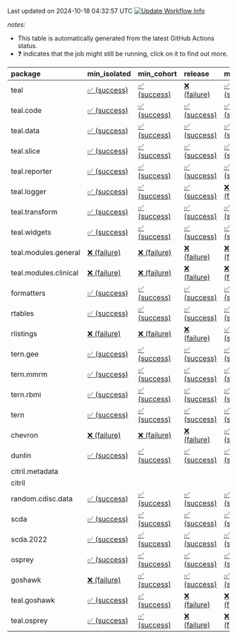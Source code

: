 Last updated on 2024-10-18 04:32:57 UTC [![Update Workflow
Info](https://github.com/averissimo/verdepcheck-status/actions/workflows/update.yaml/badge.svg)](https://github.com/averissimo/verdepcheck-status/actions/workflows/update.yaml)

*notes:*

-   This table is automatically generated from the latest GitHub Actions
    status.
-   ❓ indicates that the job might still be running, click on it to
    find out more.

<table>
<colgroup>
<col style="width: 4%" />
<col style="width: 23%" />
<col style="width: 23%" />
<col style="width: 23%" />
<col style="width: 23%" />
</colgroup>
<thead>
<tr class="header">
<th style="text-align: left;">package</th>
<th style="text-align: left;">min_isolated</th>
<th style="text-align: left;">min_cohort</th>
<th style="text-align: left;">release</th>
<th style="text-align: left;">max</th>
</tr>
</thead>
<tbody>
<tr class="odd">
<td style="text-align: left;">teal</td>
<td
style="text-align: left;"><a href="https://github.com/insightsengineering/teal/actions/runs/11311177624/job/31504015954">✅
(success)</a></td>
<td
style="text-align: left;"><a href="https://github.com/insightsengineering/teal/actions/runs/11311177624/job/31504015002">✅
(success)</a></td>
<td
style="text-align: left;"><a href="https://github.com/insightsengineering/teal/actions/runs/11311177624/job/31504016930">❌
(failure)</a></td>
<td
style="text-align: left;"><a href="https://github.com/insightsengineering/teal/actions/runs/11311177624/job/31504015558">✅
(success)</a></td>
</tr>
<tr class="even">
<td style="text-align: left;">teal.code</td>
<td
style="text-align: left;"><a href="https://github.com/insightsengineering/teal.code/actions/runs/11311190380/job/31457133005">✅
(success)</a></td>
<td
style="text-align: left;"><a href="https://github.com/insightsengineering/teal.code/actions/runs/11311190380/job/31457132907">✅
(success)</a></td>
<td
style="text-align: left;"><a href="https://github.com/insightsengineering/teal.code/actions/runs/11311190380/job/31457133080">✅
(success)</a></td>
<td
style="text-align: left;"><a href="https://github.com/insightsengineering/teal.code/actions/runs/11311190380/job/31457132812">✅
(success)</a></td>
</tr>
<tr class="odd">
<td style="text-align: left;">teal.data</td>
<td
style="text-align: left;"><a href="https://github.com/insightsengineering/teal.data/actions/runs/11311180327/job/31457112791">✅
(success)</a></td>
<td
style="text-align: left;"><a href="https://github.com/insightsengineering/teal.data/actions/runs/11311180327/job/31457112894">✅
(success)</a></td>
<td
style="text-align: left;"><a href="https://github.com/insightsengineering/teal.data/actions/runs/11311180327/job/31457113087">✅
(success)</a></td>
<td
style="text-align: left;"><a href="https://github.com/insightsengineering/teal.data/actions/runs/11311180327/job/31457112998">✅
(success)</a></td>
</tr>
<tr class="even">
<td style="text-align: left;">teal.slice</td>
<td
style="text-align: left;"><a href="https://github.com/insightsengineering/teal.slice/actions/runs/11311184918/job/31457121899">✅
(success)</a></td>
<td
style="text-align: left;"><a href="https://github.com/insightsengineering/teal.slice/actions/runs/11311184918/job/31457121816">✅
(success)</a></td>
<td
style="text-align: left;"><a href="https://github.com/insightsengineering/teal.slice/actions/runs/11311184918/job/31457121987">✅
(success)</a></td>
<td
style="text-align: left;"><a href="https://github.com/insightsengineering/teal.slice/actions/runs/11311184918/job/31457121728">✅
(success)</a></td>
</tr>
<tr class="odd">
<td style="text-align: left;">teal.reporter</td>
<td
style="text-align: left;"><a href="https://github.com/insightsengineering/teal.reporter/actions/runs/11311181842/job/31457115620">✅
(success)</a></td>
<td
style="text-align: left;"><a href="https://github.com/insightsengineering/teal.reporter/actions/runs/11311181842/job/31457115523">✅
(success)</a></td>
<td
style="text-align: left;"><a href="https://github.com/insightsengineering/teal.reporter/actions/runs/11311181842/job/31457115709">✅
(success)</a></td>
<td
style="text-align: left;"><a href="https://github.com/insightsengineering/teal.reporter/actions/runs/11311181842/job/31457115437">✅
(success)</a></td>
</tr>
<tr class="even">
<td style="text-align: left;">teal.logger</td>
<td
style="text-align: left;"><a href="https://github.com/insightsengineering/teal.logger/actions/runs/11311178872/job/31457109879">✅
(success)</a></td>
<td
style="text-align: left;"><a href="https://github.com/insightsengineering/teal.logger/actions/runs/11311178872/job/31457109814">✅
(success)</a></td>
<td
style="text-align: left;"><a href="https://github.com/insightsengineering/teal.logger/actions/runs/11311178872/job/31457109939">✅
(success)</a></td>
<td
style="text-align: left;"><a href="https://github.com/insightsengineering/teal.logger/actions/runs/11311178872/job/31457109754">❌
(failure)</a></td>
</tr>
<tr class="odd">
<td style="text-align: left;">teal.transform</td>
<td
style="text-align: left;"><a href="https://github.com/insightsengineering/teal.transform/actions/runs/11311183113/job/31457118301">✅
(success)</a></td>
<td
style="text-align: left;"><a href="https://github.com/insightsengineering/teal.transform/actions/runs/11311183113/job/31457118245">✅
(success)</a></td>
<td
style="text-align: left;"><a href="https://github.com/insightsengineering/teal.transform/actions/runs/11311183113/job/31457118335">✅
(success)</a></td>
<td
style="text-align: left;"><a href="https://github.com/insightsengineering/teal.transform/actions/runs/11311183113/job/31457118181">✅
(success)</a></td>
</tr>
<tr class="even">
<td style="text-align: left;">teal.widgets</td>
<td
style="text-align: left;"><a href="https://github.com/insightsengineering/teal.widgets/actions/runs/11311194994/job/31457142758">✅
(success)</a></td>
<td
style="text-align: left;"><a href="https://github.com/insightsengineering/teal.widgets/actions/runs/11311194994/job/31457142612">✅
(success)</a></td>
<td
style="text-align: left;"><a href="https://github.com/insightsengineering/teal.widgets/actions/runs/11311194994/job/31457142833">✅
(success)</a></td>
<td
style="text-align: left;"><a href="https://github.com/insightsengineering/teal.widgets/actions/runs/11311194994/job/31457142675">✅
(success)</a></td>
</tr>
<tr class="odd">
<td style="text-align: left;">teal.modules.general</td>
<td
style="text-align: left;"><a href="https://github.com/insightsengineering/teal.modules.general/actions/runs/11332682829/job/31515321806">❌
(failure)</a></td>
<td
style="text-align: left;"><a href="https://github.com/insightsengineering/teal.modules.general/actions/runs/11332682829/job/31515322019">❌
(failure)</a></td>
<td
style="text-align: left;"><a href="https://github.com/insightsengineering/teal.modules.general/actions/runs/11332682829/job/31515322302">❌
(failure)</a></td>
<td
style="text-align: left;"><a href="https://github.com/insightsengineering/teal.modules.general/actions/runs/11332682829/job/31515321396">❌
(failure)</a></td>
</tr>
<tr class="even">
<td style="text-align: left;">teal.modules.clinical</td>
<td
style="text-align: left;"><a href="https://github.com/insightsengineering/teal.modules.clinical/actions/runs/11332680009/job/31515314038">❌
(failure)</a></td>
<td
style="text-align: left;"><a href="https://github.com/insightsengineering/teal.modules.clinical/actions/runs/11332680009/job/31515313744">❌
(failure)</a></td>
<td
style="text-align: left;"><a href="https://github.com/insightsengineering/teal.modules.clinical/actions/runs/11332680009/job/31515314332">❌
(failure)</a></td>
<td
style="text-align: left;"><a href="https://github.com/insightsengineering/teal.modules.clinical/actions/runs/11332680009/job/31515313272">❌
(failure)</a></td>
</tr>
<tr class="odd">
<td style="text-align: left;">formatters</td>
<td
style="text-align: left;"><a href="https://github.com/insightsengineering/formatters/actions/runs/11311186603/job/31457124674">✅
(success)</a></td>
<td
style="text-align: left;"><a href="https://github.com/insightsengineering/formatters/actions/runs/11311186603/job/31457124580">✅
(success)</a></td>
<td
style="text-align: left;"><a href="https://github.com/insightsengineering/formatters/actions/runs/11311186603/job/31457124719">✅
(success)</a></td>
<td
style="text-align: left;"><a href="https://github.com/insightsengineering/formatters/actions/runs/11311186603/job/31457124623">✅
(success)</a></td>
</tr>
<tr class="even">
<td style="text-align: left;">rtables</td>
<td
style="text-align: left;"><a href="https://github.com/insightsengineering/rtables/actions/runs/11311177795/job/31457107731">✅
(success)</a></td>
<td
style="text-align: left;"><a href="https://github.com/insightsengineering/rtables/actions/runs/11311177795/job/31457107665">✅
(success)</a></td>
<td
style="text-align: left;"><a href="https://github.com/insightsengineering/rtables/actions/runs/11311177795/job/31457107828">✅
(success)</a></td>
<td
style="text-align: left;"><a href="https://github.com/insightsengineering/rtables/actions/runs/11311177795/job/31457107588">✅
(success)</a></td>
</tr>
<tr class="odd">
<td style="text-align: left;">rlistings</td>
<td
style="text-align: left;"><a href="https://github.com/insightsengineering/rlistings/actions/runs/11311181109/job/31457114553">❌
(failure)</a></td>
<td
style="text-align: left;"><a href="https://github.com/insightsengineering/rlistings/actions/runs/11311181109/job/31457114304">❌
(failure)</a></td>
<td
style="text-align: left;"><a href="https://github.com/insightsengineering/rlistings/actions/runs/11311181109/job/31457114641">❌
(failure)</a></td>
<td
style="text-align: left;"><a href="https://github.com/insightsengineering/rlistings/actions/runs/11311181109/job/31457114439">✅
(success)</a></td>
</tr>
<tr class="even">
<td style="text-align: left;">tern.gee</td>
<td
style="text-align: left;"><a href="https://github.com/insightsengineering/tern.gee/actions/runs/11311187831/job/31457128060">✅
(success)</a></td>
<td
style="text-align: left;"><a href="https://github.com/insightsengineering/tern.gee/actions/runs/11311187831/job/31457127970">✅
(success)</a></td>
<td
style="text-align: left;"><a href="https://github.com/insightsengineering/tern.gee/actions/runs/11311187831/job/31457128139">✅
(success)</a></td>
<td
style="text-align: left;"><a href="https://github.com/insightsengineering/tern.gee/actions/runs/11311187831/job/31457127888">✅
(success)</a></td>
</tr>
<tr class="odd">
<td style="text-align: left;">tern.mmrm</td>
<td
style="text-align: left;"><a href="https://github.com/insightsengineering/tern.mmrm/actions/runs/11311194585/job/31457141893">✅
(success)</a></td>
<td
style="text-align: left;"><a href="https://github.com/insightsengineering/tern.mmrm/actions/runs/11311194585/job/31457141820">✅
(success)</a></td>
<td
style="text-align: left;"><a href="https://github.com/insightsengineering/tern.mmrm/actions/runs/11311194585/job/31457141950">✅
(success)</a></td>
<td
style="text-align: left;"><a href="https://github.com/insightsengineering/tern.mmrm/actions/runs/11311194585/job/31457141638">✅
(success)</a></td>
</tr>
<tr class="even">
<td style="text-align: left;">tern.rbmi</td>
<td
style="text-align: left;"><a href="https://github.com/insightsengineering/tern.rbmi/actions/runs/11311185932/job/31457123619">✅
(success)</a></td>
<td
style="text-align: left;"><a href="https://github.com/insightsengineering/tern.rbmi/actions/runs/11311185932/job/31457123428">✅
(success)</a></td>
<td
style="text-align: left;"><a href="https://github.com/insightsengineering/tern.rbmi/actions/runs/11311185932/job/31457123715">✅
(success)</a></td>
<td
style="text-align: left;"><a href="https://github.com/insightsengineering/tern.rbmi/actions/runs/11311185932/job/31457123534">✅
(success)</a></td>
</tr>
<tr class="odd">
<td style="text-align: left;">tern</td>
<td
style="text-align: left;"><a href="https://github.com/insightsengineering/tern/actions/runs/11311181749/job/31457115505">✅
(success)</a></td>
<td
style="text-align: left;"><a href="https://github.com/insightsengineering/tern/actions/runs/11311181749/job/31457115280">✅
(success)</a></td>
<td
style="text-align: left;"><a href="https://github.com/insightsengineering/tern/actions/runs/11311181749/job/31457115606">✅
(success)</a></td>
<td
style="text-align: left;"><a href="https://github.com/insightsengineering/tern/actions/runs/11311181749/job/31457115403">✅
(success)</a></td>
</tr>
<tr class="even">
<td style="text-align: left;">chevron</td>
<td
style="text-align: left;"><a href="https://github.com/insightsengineering/chevron/actions/runs/11311188407/job/31457129415">❌
(failure)</a></td>
<td
style="text-align: left;"><a href="https://github.com/insightsengineering/chevron/actions/runs/11311188407/job/31457129312">❌
(failure)</a></td>
<td
style="text-align: left;"><a href="https://github.com/insightsengineering/chevron/actions/runs/11311188407/job/31457129535">❌
(failure)</a></td>
<td
style="text-align: left;"><a href="https://github.com/insightsengineering/chevron/actions/runs/11311188407/job/31457129192">✅
(success)</a></td>
</tr>
<tr class="odd">
<td style="text-align: left;">dunlin</td>
<td
style="text-align: left;"><a href="https://github.com/insightsengineering/dunlin/actions/runs/11311187827/job/31457128245">✅
(success)</a></td>
<td
style="text-align: left;"><a href="https://github.com/insightsengineering/dunlin/actions/runs/11311187827/job/31457128044">✅
(success)</a></td>
<td
style="text-align: left;"><a href="https://github.com/insightsengineering/dunlin/actions/runs/11311187827/job/31457128322">✅
(success)</a></td>
<td
style="text-align: left;"><a href="https://github.com/insightsengineering/dunlin/actions/runs/11311187827/job/31457128140">✅
(success)</a></td>
</tr>
<tr class="even">
<td style="text-align: left;">citril.metadata</td>
<td style="text-align: left;"></td>
<td style="text-align: left;"></td>
<td style="text-align: left;"></td>
<td style="text-align: left;"></td>
</tr>
<tr class="odd">
<td style="text-align: left;">citril</td>
<td style="text-align: left;"></td>
<td style="text-align: left;"></td>
<td style="text-align: left;"></td>
<td style="text-align: left;"></td>
</tr>
<tr class="even">
<td style="text-align: left;">random.cdisc.data</td>
<td
style="text-align: left;"><a href="https://github.com/insightsengineering/random.cdisc.data/actions/runs/11311185246/job/31457122502">✅
(success)</a></td>
<td
style="text-align: left;"><a href="https://github.com/insightsengineering/random.cdisc.data/actions/runs/11311185246/job/31457122323">✅
(success)</a></td>
<td
style="text-align: left;"><a href="https://github.com/insightsengineering/random.cdisc.data/actions/runs/11311185246/job/31457122578">✅
(success)</a></td>
<td
style="text-align: left;"><a href="https://github.com/insightsengineering/random.cdisc.data/actions/runs/11311185246/job/31457122413">✅
(success)</a></td>
</tr>
<tr class="odd">
<td style="text-align: left;">scda</td>
<td
style="text-align: left;"><a href="https://github.com/insightsengineering/scda/actions/runs/10437595381/job/28903950666">✅
(success)</a></td>
<td
style="text-align: left;"><a href="https://github.com/insightsengineering/scda/actions/runs/10437595381/job/28903950617">✅
(success)</a></td>
<td
style="text-align: left;"><a href="https://github.com/insightsengineering/scda/actions/runs/10437595381/job/28903950725">✅
(success)</a></td>
<td
style="text-align: left;"><a href="https://github.com/insightsengineering/scda/actions/runs/10437595381/job/28903950525">✅
(success)</a></td>
</tr>
<tr class="even">
<td style="text-align: left;">scda.2022</td>
<td
style="text-align: left;"><a href="https://github.com/insightsengineering/scda.2022/actions/runs/10336794308/job/28612920887">✅
(success)</a></td>
<td
style="text-align: left;"><a href="https://github.com/insightsengineering/scda.2022/actions/runs/10336794308/job/28612920603">✅
(success)</a></td>
<td
style="text-align: left;"><a href="https://github.com/insightsengineering/scda.2022/actions/runs/10336794308/job/28612920985">✅
(success)</a></td>
<td
style="text-align: left;"><a href="https://github.com/insightsengineering/scda.2022/actions/runs/10336794308/job/28612920798">✅
(success)</a></td>
</tr>
<tr class="odd">
<td style="text-align: left;">osprey</td>
<td
style="text-align: left;"><a href="https://github.com/insightsengineering/osprey/actions/runs/11311192238/job/31457137466">✅
(success)</a></td>
<td
style="text-align: left;"><a href="https://github.com/insightsengineering/osprey/actions/runs/11311192238/job/31457137272">✅
(success)</a></td>
<td
style="text-align: left;"><a href="https://github.com/insightsengineering/osprey/actions/runs/11311192238/job/31457137567">✅
(success)</a></td>
<td
style="text-align: left;"><a href="https://github.com/insightsengineering/osprey/actions/runs/11311192238/job/31457137375">✅
(success)</a></td>
</tr>
<tr class="even">
<td style="text-align: left;">goshawk</td>
<td
style="text-align: left;"><a href="https://github.com/insightsengineering/goshawk/actions/runs/11311185781/job/31457123310">❌
(failure)</a></td>
<td
style="text-align: left;"><a href="https://github.com/insightsengineering/goshawk/actions/runs/11311185781/job/31457123141">✅
(success)</a></td>
<td
style="text-align: left;"><a href="https://github.com/insightsengineering/goshawk/actions/runs/11311185781/job/31457123376">✅
(success)</a></td>
<td
style="text-align: left;"><a href="https://github.com/insightsengineering/goshawk/actions/runs/11311185781/job/31457123242">✅
(success)</a></td>
</tr>
<tr class="odd">
<td style="text-align: left;">teal.goshawk</td>
<td
style="text-align: left;"><a href="https://github.com/insightsengineering/teal.goshawk/actions/runs/11311184868/job/31457122005">✅
(success)</a></td>
<td
style="text-align: left;"><a href="https://github.com/insightsengineering/teal.goshawk/actions/runs/11311184868/job/31457121738">✅
(success)</a></td>
<td
style="text-align: left;"><a href="https://github.com/insightsengineering/teal.goshawk/actions/runs/11311184868/job/31457121914">❌
(failure)</a></td>
<td
style="text-align: left;"><a href="https://github.com/insightsengineering/teal.goshawk/actions/runs/11311184868/job/31457121840">❌
(failure)</a></td>
</tr>
<tr class="even">
<td style="text-align: left;">teal.osprey</td>
<td
style="text-align: left;"><a href="https://github.com/insightsengineering/teal.osprey/actions/runs/11311190752/job/31457133757">✅
(success)</a></td>
<td
style="text-align: left;"><a href="https://github.com/insightsengineering/teal.osprey/actions/runs/11311190752/job/31457133821">✅
(success)</a></td>
<td
style="text-align: left;"><a href="https://github.com/insightsengineering/teal.osprey/actions/runs/11311190752/job/31457133872">❌
(failure)</a></td>
<td
style="text-align: left;"><a href="https://github.com/insightsengineering/teal.osprey/actions/runs/11311190752/job/31457133688">❌
(failure)</a></td>
</tr>
</tbody>
</table>
